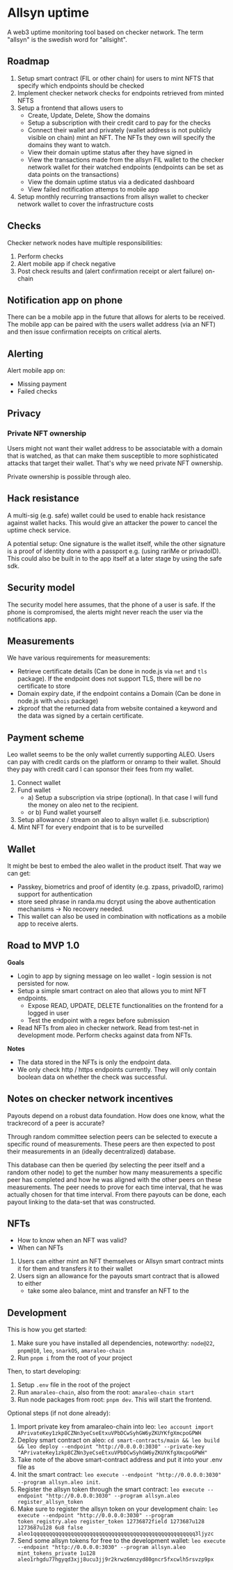 # Allsyn uptime

A web3 uptime monitoring tool based on checker network.
The term "allsyn" is the swedish word for "allsight".

## Roadmap

1. Setup smart contract (FIL or other chain) for users to mint NFTS that specify which endpoints should be checked
2. Implement checker network checks for endpoints retrieved from minted NFTS
3. Setup a frontend that allows users to
    - Create, Update, Delete, Show the domains
    - Setup a subscription with their credit card to pay for the checks
    - Connect their wallet and privately (wallet address is not publicly visible on chain) mint an NFT. The NFTs they own will specify the domains they want to watch.
    - View their domain uptime status after they have signed in
    - View the transactions made from the allsyn FIL wallet to the checker network wallet for their watched endpoints (endpoints can be set as data points on the transactions)
    - View the domain uptime status via a dedicated dashboard
    - View failed notification attemps to mobile app
4. Setup monthly recurring transactions from allsyn wallet to checker network wallet to cover the infrastructure costs

## Checks

Checker network nodes have multiple responsibilities:

1. Perform checks
2. Alert mobile app if check negative
3. Post check results and (alert confirmation receipt or alert failure) on-chain

## Notification app on phone

There can be a mobile app in the future that allows for alerts to be received.
The mobile app can be paired with the users wallet address (via an NFT) and then issue confirmation receipts on critical alerts.

## Alerting

Alert mobile app on:

-   Missing payment
-   Failed checks

## Privacy

### Private NFT ownership

Users might not want their wallet address to be associatable with a domain that is watched, as that can make them susceptible to more sophisticated attacks that target their wallet. That's why we need private NFT ownership.

Private ownership is possible through aleo.

## Hack resistance

A multi-sig (e.g. safe) wallet could be used to enable hack resistance against wallet hacks. This would give an attacker the power to cancel the uptime check service.

A potential setup: One signature is the wallet itself, while the other signature is a proof of identity done with a passport e.g. (using rariMe or privadoID). This could also be built in to the app itself at a later stage by using the safe sdk.

## Security model

The security model here assumes, that the phone of a user is safe. If the phone is compromised, the alerts might never reach the user via the notifications app.

## Measurements

We have various requirements for measurements:

-   Retrieve certificate details (Can be done in node.js via `net` and `tls` package). If the endpoint does not support TLS, there will be no certificate to store
-   Domain expiry date, if the endpoint contains a Domain (Can be done in node.js with `whois` package)
-   zkproof that the returned data from website contained a keyword and the data was signed by a certain certificate.

## Payment scheme

Leo wallet seems to be the only wallet currently supporting ALEO.
Users can pay with credit cards on the platform or onramp to their wallet.
Should they pay with credit card I can sponsor their fees from my wallet.

1. Connect wallet
2. Fund wallet
    - a) Setup a subscription via stripe (optional). In that case I will fund the money on aleo net to the recipient.
    - or b) Fund wallet yourself
3. Setup allowance / stream on aleo to allsyn wallet (i.e. subscription)
4. Mint NFT for every endpoint that is to be surveilled

## Wallet

It might be best to embed the aleo wallet in the product itself. That way we can get:

-   Passkey, biometrics and proof of identity (e.g. zpass, privadoID, rarimo) support for authentication
-   store seed phrase in randa.mu dcrypt using the above authentication mechanisms -> No recovery needed.
-   This wallet can also be used in combination with notfications as a mobile app to receive alerts.

## Road to MVP 1.0

**Goals**

-   Login to app by signing message on leo wallet - login session is not persisted for now.
-   Setup a simple smart contract on aleo that allows you to mint NFT endpoints.
    -   Expose READ, UPDATE, DELETE functionalities on the frontend for a logged in user
    -   Test the endpoint with a regex before submission
-   Read NFTs from aleo in checker network. Read from test-net in development mode. Perform checks against data from NFTs.

**Notes**

-   The data stored in the NFTs is only the endpoint data.
-   We only check http / https endpoints currently. They will only contain boolean data on whether the check was successful.

## Notes on checker network incentives

Payouts depend on a robust data foundation. How does one know, what the trackrecord of a peer is accurate?

Through random committee selection peers can be selected to execute a specific round of measurements. These peers are then expected to post their measurements in an (ideally decentralized) database.

This database can then be queried (by selecting the peer itself and a random other node) to get the number how many measurements a specific peer has completed and how he was aligned with the other peers on these measurements. The peer needs to prove for each time interval, that he was actually chosen for that time interval. From there payouts can be done, each payout linking to the data-set that was constructed.

## NFTs

-   How to know when an NFT was valid?
-   When can NFTs

1. Users can either mint an NFT themselves or Allsyn smart contract mints it for them and transfers it to their wallet
2. Users sign an allowance for the payouts smart contract that is allowed to either
    - take some aleo balance, mint and transfer an NFT to the

## Development

This is how you get started:

1. Make sure you have installed all dependencies, noteworthy: `node@22`, `pnpm@10`, `leo`, `snarkOS`, `amaraleo-chain`
2. Run `pnpm i` from the root of your project

Then, to start developing:

1. Setup `.env` file in the root of the project
2. Run `amaraleo-chain`, also from the root: `amaraleo-chain start`
3. Run node packages from root: `pnpm dev`. This will start the frontend.

Optional steps (if not done already):

1. Import private key from amaraleo-chain into leo: `leo account import APrivateKey1zkp8CZNn3yeCseEtxuVPbDCwSyhGW6yZKUYKfgXmcpoGPWH`
2. Deploy smart contract on aleo: `cd smart-contracts/main && leo build && leo deploy --endpoint "http://0.0.0.0:3030" --private-key "APrivateKey1zkp8CZNn3yeCseEtxuVPbDCwSyhGW6yZKUYKfgXmcpoGPWH"`
3. Take note of the above smart-contract address and put it into your .env file as
4. Init the smart contract: `leo execute --endpoint "http://0.0.0.0:3030" --program allsyn.aleo init`.
5. Register the allsyn token through the smart contract: `leo execute --endpoint "http://0.0.0.0:3030" --program allsyn.aleo register_allsyn_token`
6. Make sure to register the allsyn token on your development chain: `leo execute --endpoint "http://0.0.0.0:3030" --program token_registry.aleo register_token 12736872field 1273687u128 1273687u128 6u8 false aleo1qqqqqqqqqqqqqqqqqqqqqqqqqqqqqqqqqqqqqqqqqqqqqqqqqqqq3ljyzc`
7. Send some allsyn tokens for free to the development wallet: `leo execute --endpoint "http://0.0.0.0:3030" --program allsyn.aleo mint_tokens_private 1u128 aleo1rhgdu77hgyqd3xjj8ucu3jj9r2krwz6mnzyd80gncr5fxcwlh5rsvzp9px`

